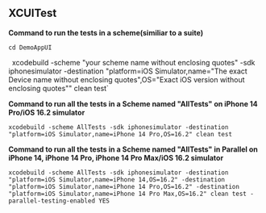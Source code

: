 ## XCUITest

**Command to run the tests in a scheme(similiar to a suite)**

`cd DemoAppUI`

`
`xcodebuild -scheme "your scheme name without enclosing quotes" -sdk iphonesimulator -destination "platform=iOS Simulator,name="The exact Device name without enclosing quotes",OS="Exact iOS version without enclosing quotes"" clean test`

**Command to run all the tests in a Scheme named "AllTests" on iPhone 14 Pro/iOS 16.2 simulator**

`xcodebuild -scheme AllTests -sdk iphonesimulator -destination "platform=iOS Simulator,name=iPhone 14 Pro,OS=16.2" clean test`


**Command to run all the tests in a Scheme named "AllTests" in Parallel on iPhone 14, iPhone 14 Pro, iPhone 14 Pro Max/iOS 16.2 simulator**

 `xcodebuild -scheme AllTests -sdk iphonesimulator -destination "platform=iOS Simulator,name=iPhone 14,OS=16.2" -destination "platform=iOS Simulator,name=iPhone 14 Pro,OS=16.2" -destination "platform=iOS Simulator,name=iPhone 14 Pro Max,OS=16.2" clean test -parallel-testing-enabled YES`


